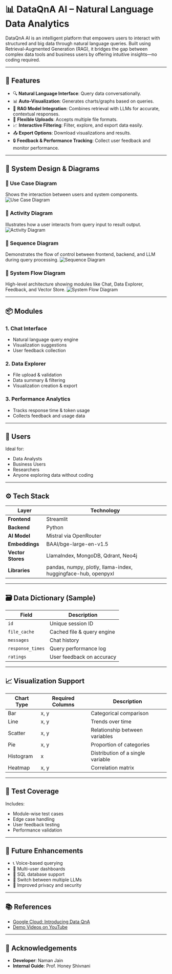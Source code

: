 # 📊 DataQnA AI – Natural Language Data Analytics

DataQnA AI is an intelligent platform that empowers users to interact with structured and big data through natural language queries. Built using Retrieval-Augmented Generation (RAG), it bridges the gap between complex data tools and business users by offering intuitive insights—no coding required.

---

## 🚀 Features
- 🔍 **Natural Language Interface**: Query data conversationally.
- 📊 **Auto-Visualization**: Generates charts/graphs based on queries.
- 🧠 **RAG Model Integration**: Combines retrieval with LLMs for accurate, contextual responses.
- 📁 **Flexible Uploads**: Accepts multiple file formats.
- 📈 **Interactive Filtering**: Filter, explore, and export data easily.
- 📤 **Export Options**: Download visualizations and results.
- 🔒 **Feedback & Performance Tracking**: Collect user feedback and monitor performance.

---

## 📐 System Design & Diagrams

### 🔷 Use Case Diagram
Shows the interaction between users and system components.
![Use Case Diagram](images/use_case_diagram.png)

### 🔄 Activity Diagram
Illustrates how a user interacts from query input to result output.
![Activity Diagram](images/activity_diagram.png)

### 🔁 Sequence Diagram
Demonstrates the flow of control between frontend, backend, and LLM during query processing.
![Sequence Diagram](images/sequence_diagram.png)

### 🧠 System Flow Diagram
High-level architecture showing modules like Chat, Data Explorer, Feedback, and Vector Store.
![System Flow Diagram](images/System_flow_diagram.png)

---

## 📦 Modules

### 1. Chat Interface
- Natural language query engine
- Visualization suggestions
- User feedback collection

### 2. Data Explorer
- File upload & validation
- Data summary & filtering
- Visualization creation & export

### 3. Performance Analytics
- Tracks response time & token usage
- Collects feedback and usage data

---

## 👥 Users

Ideal for:
- Data Analysts  
- Business Users  
- Researchers  
- Anyone exploring data without coding  

---

## ⚙️ Tech Stack

| Layer        | Technology                              |
|--------------|------------------------------------------|
| **Frontend** | Streamlit                                |
| **Backend**  | Python                                    |
| **AI Model** | Mistral via OpenRouter                   |
| **Embeddings** | BAAI/bge-large-en-v1.5                |
| **Vector Stores** | LlamaIndex, MongoDB, Qdrant, Neo4j |
| **Libraries** | pandas, numpy, plotly, llama-index, huggingface-hub, openpyxl |

---

## 🗃️ Data Dictionary (Sample)

| Field          | Description                        |
|----------------|------------------------------------|
| `id`           | Unique session ID                  |
| `file_cache`   | Cached file & query engine         |
| `messages`     | Chat history                       |
| `response_times` | Query performance log           |
| `ratings`      | User feedback on accuracy          |

---

## 📈 Visualization Support

| Chart Type | Required Columns | Description                      |
|------------|------------------|----------------------------------|
| Bar        | x, y             | Categorical comparison           |
| Line       | x, y             | Trends over time                 |
| Scatter    | x, y             | Relationship between variables   |
| Pie        | x, y             | Proportion of categories         |
| Histogram  | x                | Distribution of a single variable|
| Heatmap    | x, y             | Correlation matrix               |

---

## 🧪 Test Coverage

Includes:
- Module-wise test cases  
- Edge case handling  
- User feedback testing  
- Performance validation

---

## 🔮 Future Enhancements

- 📞 Voice-based querying  
- 👥 Multi-user dashboards  
- 🧩 SQL database support  
- 🔁 Switch between multiple LLMs  
- 🔐 Improved privacy and security  

---

## 📚 References

- [Google Cloud: Introducing Data QnA](https://cloud.google.com/blog/products/data-analytics/introducing-data-qna)
- [Demo Videos on YouTube](https://youtu.be/30_0j0XYOas)

---

## 🙏 Acknowledgements

- **Developer**: Naman Jain  
- **Internal Guide**: Prof. Honey Shivnani
